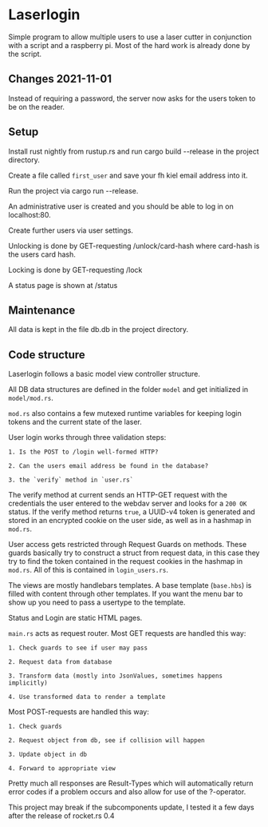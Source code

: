 # Laserlogin

Simple program to allow multiple users to use a laser cutter in conjunction with a script and a raspberry pi.
Most of the hard work is already done by the script.

## Changes 2021-11-01

Instead of requiring a password, the server now asks for the users token to be on the reader.

## Setup
Install rust nightly from rustup.rs and run cargo build --release in the project directory.

Create a file called `first_user` and save your fh kiel email address into it.

Run the project via cargo run --release.

An administrative user is created and you should be able to log in on localhost:80.

Create further users via user settings.

Unlocking is done by GET-requesting /unlock/card-hash where card-hash is the users card hash.

Locking is done by GET-requesting /lock

A status page is shown at /status

## Maintenance

All data is kept in the file db.db in the project directory.

## Code structure

Laserlogin follows a basic model view controller structure.

All DB data structures are defined in the folder `model` and get initialized in `model/mod.rs`.

`mod.rs` also contains a few mutexed runtime variables for keeping login tokens and the current state of the laser.

User login works through three validation steps:

    1. Is the POST to /login well-formed HTTP?

    2. Can the users email address be found in the database?

    3. the `verify` method in `user.rs`

The verify method at current sends an HTTP-GET request with the credentials the user entered to the webdav server and looks for a `200 OK` status.
If the verify method returns `true`, a UUID-v4 token is generated and stored in an encrypted cookie on the user side, as well as in a hashmap in `mod.rs`.

User access gets restricted through Request Guards on methods. These guards basically try to construct a struct from request data, in this case they try to find the token 
contained in the request cookies in the hashmap in `mod.rs`. All of this is contained in `login_users.rs`.

The views are mostly handlebars templates. A base template (`base.hbs`) is filled with content through other templates.
If you want the menu bar to show up you need to pass a usertype to the template.

Status and Login are static HTML pages.

`main.rs` acts as request router.
Most GET requests are handled this way:

    1. Check guards to see if user may pass

    2. Request data from database

    3. Transform data (mostly into JsonValues, sometimes happens implicitly)

    4. Use transformed data to render a template


Most POST-requests are handled this way:

    1. Check guards

    2. Request object from db, see if collision will happen

    3. Update object in db

    4. Forward to appropriate view

Pretty much all responses are Result-Types which will automatically return error codes if a problem occurs and also allow for use of the ?-operator.

This project may break if the subcomponents update, I tested it a few days after the release of rocket.rs 0.4
